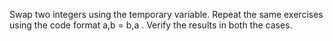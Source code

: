 Swap two integers using the temporary variable. Repeat the same exercises using the code format a,b = b,a . Verify the results in both the cases.